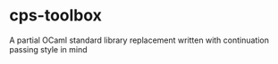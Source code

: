 # cps-toolbox
A partial OCaml standard library replacement written with continuation passing style in mind
